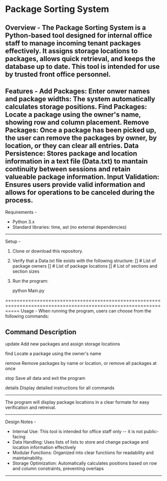 Package Sorting System
=================================================================================================================
Overview -
The Package Sorting System is a Python-based tool designed for internal office staff to manage incoming tenant
packages effectively. It assigns storage locations to packages, allows quick retrieval, and keeps the database 
up to date. This tool is intended for use by trusted front office personnel.
-----------------------------------------------------------------------------------------------------------------
Features - 
Add Packages: Enter onwer names and package widths: The system automatically calculates storage positions.
Find Packages: Locate a package using the owner's name, showing row and column placement.
Remove Packages: Once a package has been picked up, the user can remove the packages by owner, by location, or 
  they can clear all entries.
Data Persistence: Stores package and location information in a text file (Data.txt) to mantain continuity between 
  sessions and retain valueable package information.
Input Validation: Ensures users provide valid information and allows for operations to be canceled during the 
  process.
-----------------------------------------------------------------------------------------------------------------
Requirements - 
- Python 3.x
- Standard libraries: time, ast (no external dependencies)
-----------------------------------------------------------------------------------------------------------------
Setup - 
1. Clone or download this repository.
2. Verify that a Data.txt file exists with the following structure:
     [] # List of package owners
     [] # List of package locations
     [] # List of sections and section sizes
3. Run the program:

   python Main.py

=================================================================================================================
Usage - 
When running the program, users can choose from the following commands: 

Command         Description
-----------------------------------------------------------------------------------------------------------------

update          Add new packages and assign storage locations

find            Locate a package using the owner's name

remove          Remove packages by name or location, or remove all packages at once

stop            Save all data and exit the program

details         Display detailed instructions for all commands

-----------------------------------------------------------------------------------------------------------------

The program will display package locations in a clear formate for easy verification and retreival.

-----------------------------------------------------------------------------------------------------------------
Design Notes - 
- Internal Use: This tool is intended for office staff only -- it is not public-facing
- Data Handling: Uses lists of lists to store and change package and location information effectively
- Modular Functions: Organized into clear functions for readability and maintainability.
- Storage Optimization: Automatically calculates positions based on row and column constraints, preventing
    overlaps
------------------------------------------------------------------------------------------------------------------

